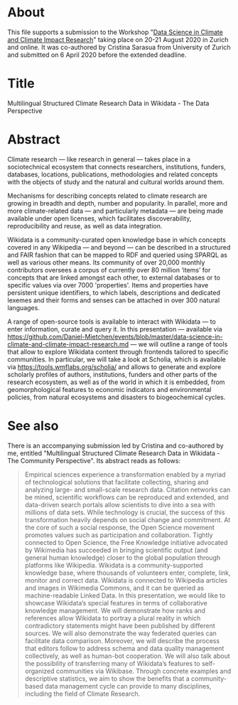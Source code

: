 # About

This file supports a submission to the Workshop "[Data Science in Climate and Climate Impact Research](https://wcr.ethz.ch/news-and-events/events/workshop--data-science-in-climate-and-climate-impact-research-.html)" taking place on 20-21 August 2020 in Zurich and online. It was co-authored by Cristina Sarasua from University of Zurich and submitted on 6 April 2020 before the extended deadline. 

# Title

Multilingual Structured Climate Research Data in Wikidata - The Data Perspective

# Abstract

Climate research — like research in general — takes place in a sociotechnical ecosystem that connects researchers, institutions, funders, databases, locations, publications, methodologies and related concepts with the objects of study and the natural and cultural worlds around them. 

Mechanisms for describing concepts related to climate research are growing in breadth and depth, number and popularity. In parallel, more and more climate-related data — and particularly metadata — are being made available under open licenses, which facilitates discoverability, reproducibility and reuse, as well as data integration.

Wikidata is a community-curated open knowledge base in which concepts covered in any Wikipedia — and beyond — can be described in a structured and FAIR fashion that can be mapped to RDF and queried using SPARQL as well as various other means. Its community of over 20,000 monthly contributors oversees a corpus of currently over 80 million ‘items’ for concepts that are linked amongst each other, to external databases or to specific values via over 7000 'properties'. Items and properties have persistent unique identifiers, to which labels, descriptions and dedicated lexemes and their forms and senses can be attached in over 300 natural languages. 

A range of open-source tools is available to interact with Wikidata — to enter information, curate and query it. In this presentation — available via https://github.com/Daniel-Mietchen/events/blob/master/data-science-in-climate-and-climate-impact-research.md — we will outline a range of tools that allow to explore Wikidata content through frontends tailored to specific communities. In particular, we will take a look at Scholia, which is available via https://tools.wmflabs.org/scholia/ and allows to generate and explore scholarly profiles of authors, institutions, funders and other parts of the research ecosystem, as well as of the world in which it is embedded, from geomorphological features to economic indicators and environmental policies, from natural ecosystems and disasters to biogeochemical cycles.

# See also

There is an accompanying submission led by Cristina and co-authored by me, entitled "Multilingual Structured Climate Research Data in Wikidata - The Community Perspective". Its abstract reads as follows:

> Empirical sciences experience a transformation enabled by a myriad of technological solutions that facilitate collecting, sharing and analyzing large- and small-scale research data. Citation networks can be mined, scientific workflows can be reproduced and extended, and data-driven search portals allow scientists to dive into a sea with millions of data sets. While technology is crucial, the success of this transformation heavily depends on social change and commitment. At the core of such a social response, the Open Science movement promotes values such as participation and collaboration. Tightly connected to Open Science, the Free Knowledge initiative advocated by Wikimedia has succeeded in bringing scientific output (and general human knowledge) closer to the global population through platforms like Wikipedia. Wikidata is a community-supported knowledge base, where thousands of volunteers enter, complete, link, monitor and correct data. Wikidata is connected to Wikipedia articles and images in Wikimedia Commons, and it can be queried as machine-readable Linked Data. In this presentation, we would like to showcase Wikidata’s special features in terms of collaborative knowledge management. We will demonstrate how ranks and references allow Wikidata to portray a plural reality in which contradictory statements might have been published by different sources. We will also demonstrate the way federated queries can facilitate data comparison. Moreover, we will describe the process that editors follow to address schema and data quality management collectively, as well as human-bot cooperation. We will also talk about the possibility of transferring many of Wikidata’s features to self-organized communities via Wikibase. Through concrete examples and descriptive statistics, we aim to show the benefits that a community-based data management cycle can provide to many disciplines, including the field of Climate Research. 
